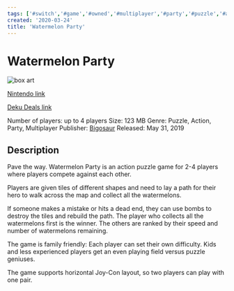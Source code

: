 ```yaml
---
tags: ['#switch','#game','#owned','#multiplayer','#party','#puzzle','#action']
created: '2020-03-24'
title: 'Watermelon Party'
---
```

# Watermelon Party

![box art](https://assets.nintendo.com/image/upload/c_pad,f_auto,h_613,q_auto,w_1089/ncom/en_US/games/switch/w/watermelon-party-switch/hero?v=2021042917)

[Nintendo link](https://www.nintendo.com/games/detail/watermelon-party-switch/)

[Deku Deals link](https://www.dekudeals.com/items/watermelon-party)

Number of players: up to 4 players
Size: 123 MB
Genre: Puzzle, Action, Party, Multiplayer
Publisher: [Bigosaur](https://www.dekudeals.com/games?include[collection]=true&filter[publisher]=Bigosaur)
Released: May 31, 2019

## Description

Pave the way. Watermelon Party is an action puzzle game for 2-4 players where players compete against each other. 

Players are given tiles of different shapes and need to lay a path for their hero to walk across the map and collect all the watermelons. 

If someone makes a mistake or hits a dead end, they can use bombs to destroy the tiles and rebuild the path. The player who collects all the watermelons first is the winner. The others are ranked by their speed and number of watermelons remaining.

The game is family friendly: Each player can set their own difficulty. Kids and less experienced players get an even playing field versus puzzle geniuses.

The game supports horizontal Joy-Con layout, so two players can play with one pair.
